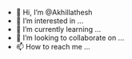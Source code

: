 - 👋 Hi, I’m @Akhillathesh
- 👀 I’m interested in ...
- 🌱 I’m currently learning ...
- 💞️ I’m looking to collaborate on ...
- 📫 How to reach me ...

<!---
Akhillathesh/Akhillathesh is a ✨ special ✨ repository because its `README.md` (this file) appears on your GitHub profile.
You can click the Preview link to take a look at your changes.
--->
